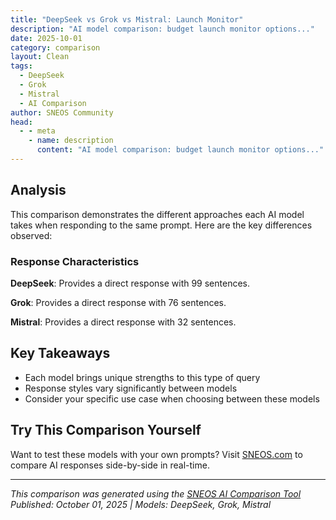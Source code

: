```yaml
---
title: "DeepSeek vs Grok vs Mistral: Launch Monitor"
description: "AI model comparison: budget launch monitor options..."
date: 2025-10-01
category: comparison
layout: Clean
tags:
  - DeepSeek
  - Grok
  - Mistral
  - AI Comparison
author: SNEOS Community
head:
  - - meta
    - name: description
      content: "AI model comparison: budget launch monitor options..."
---
```


<ChatComparison
  title="DeepSeek vs Grok vs Mistral: Launch Monitor"
  prompt="budget launch monitor options"
  :responses='{
    "DeepSeek": "Of course! This is a great question, as the launch monitor market has exploded with fantastic, affordable options in recent years. The \u0022best\u0022 choice depends heavily on your budget, primary use case (indoors vs. outdoors), and the specific data you value most.\n\nHere\u2019s a breakdown of the best budget launch monitor options, categorized by price and primary use.\n\n---\n\n### **Category 1: The Game-Changers (~$200 - $600)**\n*These are primarily for indoor use with a net or simulator software. They use your smartphone\u0027s camera and are incredibly accurate for the price.*\n\n#### **1. Rapsodo MLM2PRO**\n*   **Price:** ~$700 (Often found on sale for less. It\u0027s at the top of this category but a huge step up).\n*   **Best For:** The serious golfer who wants pro-level data without the pro-level price.\n*   **Key Data:** **Ball Data:** Carry Distance, Total Distance, Ball Speed, Launch Angle, Launch Direction, Spin Rate, Spin Axis. **Club Data:** Club Speed, Club Path, Smash Factor, Attack Angle.\n*   **Pros:**\n    *   The only device in this price range that measures **spin without metal dots** (using dual optical cameras and radar).\n    *   Incredibly accurate and comprehensive data set.\n    *   Works well indoors and outdoors.\n    *   Excellent simulator integration (E6 Connect, Awesome Golf).\n*   **Cons:**\n    *   Requires a subscription for advanced features and simulation ($199/year).\n    *   At the higher end of the \u0022budget\u0022 spectrum.\n\n#### **2. Garmin Approach R10**\n*   **Price:** ~$600\n*   **Best For:** The all-arounder who wants a great mix of outdoor range use and indoor simulation.\n*   **Key Data:** **Ball Data:** Carry Distance, Total Distance, Ball Speed, Launch Angle, Launch Direction. **Club Data:** Club Speed, Club Path, Attack Angle, Swing Tempo.\n*   **Pros:**\n    *   Excellent for outdoor range sessions; provides a full virtual driving range experience.\n    *   No subscription required for basic function and Garmin\u0027s \u0022Home Tee Hero\u0022 virtual courses.\n    *   Integrates with third-party sim software (E6 Connect, Awesome Golf) for a fee.\n    *   Portable and easy to set up.\n*   **Cons:**\n    *   **Does not measure spin rate directly;** it calculates it. This can lead to less accuracy on short game shots and with high-spin clubs.\n    *   Requires a good amount of space behind the ball (6-8 feet) and in front (10\u002B feet to the net).\n\n#### **3. Swing Caddie SC4 / SC4 Plus**\n*   **Price:** ~$500 - $600\n*   **Best For:** The \u0022range rat\u0022 who wants a simple, dedicated device with no phone required.\n*   **Key Data:** Carry Distance, Total Distance, Ball Speed, Club Speed, Smash Factor, Apex, Launch Angle.\n*   **Pros:**\n    *   Standalone unit with a built-in screen. No phone needed for basic data.\n    *   Very simple and quick to use.\n    *   Voice output of key data (can be muted).\n    *   Known for reliable and accurate carry distance.\n*   **Cons:**\n    *   Lacks the visual simulation and shot-tracing of the R10 or MLM2PRO.\n    *   More limited data set (no club path or face angle).\n    *   Primarily an outdoor/range tool.\n\n---\n\n### **Category 2: The Entry-Level \u0026 Training Aids (~$100 - $300)**\n*These are fantastic for getting immediate feedback on key metrics but lack the full data suite of the options above.*\n\n#### **1. PRGR Launch Monitor (Black Edition)**\n*   **Price:** ~$200\n*   **Best For:** The golfer on a tight budget who wants instant, reliable feedback on club speed and ball speed.\n*   **Key Data:** Club Speed, Ball Speed, Carry Distance (calculated), Smash Factor.\n*   **Pros:**\n    *   Extremely affordable and shockingly accurate for club/ball speed.\n    *   Instant feedback, no app fuss.\n    *   Tiny, pocket-sized, and incredibly portable.\n    *   The best pure \u0022value\u0022 on the market.\n*   **Cons:**\n    *   Very limited data set. No launch angle or spin.\n    *   No simulation or app-based graphics.\n\n#### **2. Swing Caddie SC300 / SC300i**\n*   **Price:** ~$300 - $400\n*   **Best For:** A step up from the PRGR, offering more data and a simple app interface.\n*   **Key Data:** Carry Distance, Total Distance, Ball Speed, Club Speed, Smash Factor, Apex, Launch Angle.\n*   **Pros:**\n    *   Standalone unit with a clear screen.\n    *   App provides shot history and some visual feedback.\n    *   A trusted name in the mid-range market.\n*   **Cons:**\n    *   Outclassed in features by the Garmin R10 and MLM2PRO for a similar price.\n    *   Calculated spin (not measured).\n\n#### **3. FlightScope Mevo**\n*   **Price:** ~$500 (The original model, often found used or on sale).\n*   **Best For:** Someone who can find a great deal on a used one. It was the pioneer but has been surpassed.\n*   **Key Data:** Basic ball data (Carry, Speed, Launch Angle, etc.). Limited club data.\n*   **Pros:**\n    *   FlightScope is a top-tier radar company, so the tech is solid.\n    *   Simple to use.\n*   **Cons:**\n    *   The original Mevo is now outdated compared to the competition.\n    *   Requires metallic stickers on the ball for spin data.\n\n---\n\n### **Quick Comparison Table**\n\n| Model | Price (Approx.) | Key Strength | Measures Spin? | Best For |\n| :--- | :--- | :--- | :--- | :--- |\n| **Rapsodo MLM2PRO** | ~$700 | Most Accurate \u0026 Comprehensive Data | **Yes** (No dots) | Indoor Sim \u0026 Data Nerds |\n| **Garmin Approach R10** | ~$600 | Outdoor Range \u0026 Simulation | No (Calculated) | All-Arounder / Outdoor |\n| **Swing Caddie SC4** | ~$550 | Standalone Ease of Use | No (Calculated) | Range Purist |\n| **PRGR Launch Monitor** | ~$200 | Incredible Value for Speed Data | No | Tight Budget / Speed Training |\n| **Swing Caddie SC300i** | ~$350 | Simple Standalone \u002B App | No (Calculated) | Entry-Level with a Screen |\n\n---\n\n### **How to Choose: A Simple Guide**\n\n1.  **What\u0027s Your Absolute Max Budget?**\n    *   **Under $250:** The **PRGR** is your only serious choice and a fantastic one for speed and smash factor.\n    *   **~$500 - $700:** This is the sweet spot. Now you must decide on features.\n\n2.  **Indoors or Outdoors?**\n    *   **Primarily Indoors with a Net/Sim:** The **Rapsodo MLM2PRO** is the clear winner due to its measured spin data, which is critical for accurate simulator play.\n    *   **Primarily Outdoors at the Range:** The **Garmin R10** shines here with its virtual range and course play. The lack of measured spin is less of an issue with real ball flight.\n\n3.  **What Data Matters Most to You?**\n    *   **Club Speed \u0026 Smash Factor:** PRGR, SC4, R10 all do this well.\n    *   **Spin Rate \u0026 Shot Shape:** The **Rapsodo MLM2PRO** is the only budget device that truly provides this.\n    *   **\u0022Does it Feel Like Golf?\u0022 (Simulation):** Both the R10 and MLM2PRO offer great sim experiences, but the MLM2PRO\u0027s accuracy is superior.\n\n4.  **Do You Hate Using Your Phone?**\n    *   If you want a device that works entirely on its own, look at the **Swing Caddie SC4** or **SC300i**. If you\u0027re fine with using a phone/tablet, the R10 and MLM2PRO offer much more.\n\n**Final Verdict:**\n\n*   **The Overall Best (if budget allows):** **Rapsodo MLM2PRO**. Its ability to measure spin without stickers is a game-changer and provides a level of accuracy the others can\u0027t match.\n*   **The Best Value for Most Golfers:** **Garmin Approach R10**. It does almost everything very well and is a blast to use both indoors and out.\n*   **The Best Bang-for-Your-Buck:** **PRGR**. For $200, the feedback on your swing speed and strike quality is invaluable.",
    "Grok": "If you\u0027re looking for budget-friendly launch monitors for golf, there are several options available that provide solid performance without breaking the bank. Launch monitors are devices that measure various parameters of your golf swing and ball flight, such as ball speed, launch angle, spin rate, and carry distance. Below are some of the best budget options (as of 2023) that cater to golfers who want actionable data without spending thousands of dollars:\n\n### Key Considerations for Budget Launch Monitors:\n- **Accuracy**: While budget options may not be as precise as high-end models, they can still provide useful data for practice and improvement.\n- **Indoor/Outdoor Use**: Some devices work better indoors, while others require outdoor space for accurate readings.\n- **Ease of Use**: Look for user-friendly interfaces and setup processes.\n- **Compatibility**: Check if the device works with apps or simulators for enhanced functionality.\n- **Portability**: Lightweight and portable options are ideal for taking to the range or course.\n\n### Budget Launch Monitor Options ($200 - $1,000 Range)\n\n#### 1. PRGR Black Pocket Launch Monitor ($200\u2013$250)\n- **Features**:\n  - Measures ball speed, club speed, smash factor, and carry/total distance.\n  - Compact and portable (fits in your pocket).\n  - No subscription fees or app required.\n  - Works for golf and other sports like baseball.\n- **Pros**:\n  - Extremely affordable.\n  - Simple to use with a small LCD screen for instant feedback.\n  - No need for Wi-Fi or smartphone pairing.\n- **Cons**:\n  - Limited data points compared to higher-end models (no spin or launch angle).\n  - Less accurate in certain conditions (e.g., windy outdoor settings).\n- **Best For**: Beginners or casual golfers looking for basic swing and ball speed data.\n\n#### 2. Swing Caddie SC200 Plus ($300\u2013$350)\n- **Features**:\n  - Measures carry distance, ball speed, clubhead speed, and smash factor.\n  - Voice output for hands-free feedback.\n  - Adjustable loft angles for more accurate distance calculations.\n  - Portable with a remote control for easy operation.\n- **Pros**:\n  - Affordable and user-friendly.\n  - Good for practice at the range or home.\n  - No app or subscription required.\n- **Cons**:\n  - Lacks advanced metrics like spin rate or side spin.\n  - Requires a clear line of sight and may struggle with inconsistent readings outdoors.\n- **Best For**: Intermediate golfers wanting a step up from basic devices.\n\n#### 3. Rapsodo Mobile Launch Monitor (MLM) ($300\u2013$500)\n- **Features**:\n  - Uses your smartphone camera to track ball flight (iOS and select Android devices).\n  - Measures carry distance, ball speed, club speed, smash factor, launch angle, and launch direction.\n  - Video playback with shot tracer for visual feedback.\n  - Works indoors with a net (requires specific phone models for best results).\n- **Pros**:\n  - Affordable compared to traditional launch monitors.\n  - Integrates well with a smartphone app for data and video analysis.\n  - Compact and easy to set up.\n- **Cons**:\n  - Requires a premium subscription ($99/year) for full features.\n  - Accuracy depends on phone camera quality and lighting conditions.\n  - Limited Android compatibility.\n- **Best For**: Tech-savvy golfers who want video analysis and portability.\n\n#### 4. FlightScope Mevo ($400\u2013$500)\n- **Features**:\n  - Measures carry distance, ball speed, club speed, spin rate, launch angle, and more.\n  - App-based interface for detailed data and video integration.\n  - Works indoors and outdoors.\n- **Pros**:\n  - More data points than most budget options (including spin rate).\n  - Compact and easy to transport.\n  - Trusted brand with decent accuracy for the price.\n- **Cons**:\n  - Requires metallic stickers on the ball for spin data (stickers included).\n  - App setup can be tricky for some users.\n  - May need additional purchases for simulation software.\n- **Best For**: Serious amateurs who want a balance of affordability and deeper data insights.\n\n#### 5. Garmin Approach R10 ($500\u2013$600)\n- **Features**:\n  - Tracks clubhead speed, ball speed, launch angle, spin rate, carry distance, and more (14 data points).\n  - Works with the Garmin Golf app for detailed analysis and virtual play on thousands of courses.\n  - Indoor and outdoor use with simulator capabilities.\n- **Pros**:\n  - Highly portable and easy to set up.\n  - Offers simulation play with a subscription ($9.99/month or $99.99/year).\n  - Great value for the number of metrics provided.\n- **Cons**:\n  - Subscription required for full simulator features.\n  - Slightly less accurate than premium models like TrackMan or Foresight Sports.\n- **Best For**: Golfers wanting a versatile device for practice and virtual golf at a reasonable price.\n\n### Additional Budget-Friendly Tips:\n- **Used or Refurbished Models**: Look for older or refurbished versions of higher-end launch monitors like SkyTrak or older FlightScope models on platforms like eBay or golf forums. These can sometimes fall within the $500\u2013$1,000 range.\n- **App-Based Solutions**: Some free or low-cost golf apps (paired with manual input or basic sensors) can simulate launch monitor functionality if you\u2019re on a tight budget.\n- **Check for Sales**: Retailers like Amazon, Dick\u2019s Sporting Goods, or manufacturer websites often have discounts during holiday sales (Black Friday, Cyber Monday, etc.).\n\n### Final Thoughts:\nThe best budget launch monitor depends on your goals. If you\u2019re just starting out and want basic feedback, the PRGR Black Pocket or Swing Caddie SC200 Plus are excellent choices under $350. For more data and simulator potential, the Rapsodo MLM, FlightScope Mevo, or Garmin Approach R10 offer great value under $600. Always read recent user reviews and ensure the device matches your intended use (indoor, outdoor, or both). Let me know if you\u2019d like more details on a specific model!",
    "Mistral": "If you\u0027re looking for budget-friendly launch monitor options to improve your golf game, there are several affordable choices available. Here are some popular ones:\n\n1. **Rapsodo Mobile Launch Monitor (MLM)**:\n   - **Price Range**: Around $500.\n   - **Features**: Uses your smartphone\u0027s camera to track shot data, including distance, ball speed, club speed, launch angle, and smash factor.\n   - **Pros**: Portable, easy to use, and provides instant feedback.\n   - **Cons**: Requires a smartphone and good lighting conditions.\n\n2. **Voice Caddie SC200 Plus**:\n   - **Price Range**: Around $350.\n   - **Features**: Measures carry distance, swing speed, ball speed, and smash factor.\n   - **Pros**: Compact, easy to set up, and provides accurate data.\n   - **Cons**: Limited metrics compared to more expensive models.\n\n3. **FlightScope Mevo**:\n   - **Price Range**: Around $500.\n   - **Features**: Measures carry distance, club head speed, ball speed, smash factor, vertical launch angle, spin, apex height, and flight time.\n   - **Pros**: Portable, versatile, and provides a wide range of data.\n   - **Cons**: Requires a smartphone and good lighting conditions.\n\n4. **Swing Caddie SC300i**:\n   - **Price Range**: Around $450.\n   - **Features**: Measures carry distance, swing speed, ball speed, smash factor, launch angle, apex, and spin.\n   - **Pros**: Portable, easy to use, and provides comprehensive data.\n   - **Cons**: Slightly more expensive than some other budget options.\n\n5. **Garmin Approach G80**:\n   - **Price Range**: Around $500.\n   - **Features**: Combines a launch monitor with a GPS device, providing carry distance, club head speed, ball speed, smash factor, and estimated distance.\n   - **Pros**: Dual functionality as a GPS and launch monitor, portable, and easy to use.\n   - **Cons**: Limited metrics compared to dedicated launch monitors.\n\n6. **PRGR Black Pocket Launch Monitor**:\n   - **Price Range**: Around $200.\n   - **Features**: Measures carry distance, swing speed, ball speed, and smash factor.\n   - **Pros**: Extremely affordable, portable, and easy to use.\n   - **Cons**: Limited metrics and less accurate than higher-end models.\n\nThese options provide a good balance of affordability and functionality, making them suitable for golfers looking to improve their game without breaking the bank."
  }'
  published-date="18:18"
/>

## Analysis

This comparison demonstrates the different approaches each AI model takes when responding to the same prompt. Here are the key differences observed:

### Response Characteristics

**DeepSeek**: Provides a direct response with 99 sentences. 

**Grok**: Provides a direct response with 76 sentences. 

**Mistral**: Provides a direct response with 32 sentences. 

## Key Takeaways

- Each model brings unique strengths to this type of query
- Response styles vary significantly between models
- Consider your specific use case when choosing between these models

## Try This Comparison Yourself

Want to test these models with your own prompts? Visit [SNEOS.com](https://sneos.com) to compare AI responses side-by-side in real-time.

---

*This comparison was generated using the [SNEOS AI Comparison Tool](https://sneos.com)*
*Published: October 01, 2025 | Models: DeepSeek, Grok, Mistral*

